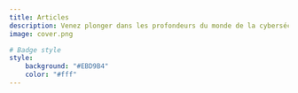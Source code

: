 ```yaml
---
title: Articles
description: Venez plonger dans les profondeurs du monde de la cybersécurité.
image: cover.png

# Badge style
style:
    background: "#EBD9B4"
    color: "#fff"
---
```

